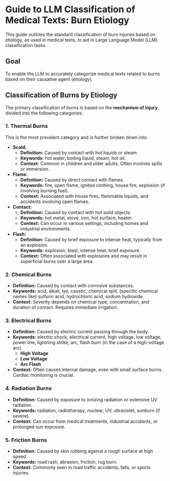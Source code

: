 # Guide to LLM Classification of Medical Texts: Burn Etiology

This guide outlines the standard classification of burn injuries based on etiology, as used in medical texts, to aid in Large Language Model (LLM) classification tasks.

## Goal

To enable the LLM to accurately categorize medical texts related to burns based on their causative agent (etiology).

## Classification of Burns by Etiology

The primary classification of burns is based on the **mechanism of injury**, divided into the following categories:

### 1. Thermal Burns

This is the most prevalent category and is further broken down into:

*   **Scald:**
    *   **Definition:** Caused by contact with hot liquids or steam.
    *   **Keywords:** hot water, boiling liquid, steam, hot oil.
    *   **Context:** Common in children and older adults. Often involves spills or immersion.
*   **Flame:**
    *   **Definition:** Caused by direct contact with flames.
    *   **Keywords:** fire, open flame, ignited clothing, house fire, explosion (if involving burning fuel).
    *   **Context:** Associated with house fires, flammable liquids, and accidents involving open flames.
*   **Contact:**
    *   **Definition:** Caused by contact with hot solid objects.
    *   **Keywords:** hot metal, stove, iron, hot surface, heater.
    *   **Context:** Can occur in various settings, including homes and industrial environments.
*   **Flash:**
    *   **Definition:** Caused by brief exposure to intense heat, typically from an explosion.
    *   **Keywords:** explosion, blast, intense heat, brief exposure.
    *   **Context:** Often associated with explosions and may result in superficial burns over a large area.

### 2. Chemical Burns

*   **Definition:** Caused by contact with corrosive substances.
*   **Keywords:** acid, alkali, lye, caustic, chemical spill, (specific chemical names like) sulfuric acid, hydrochloric acid, sodium hydroxide.
*   **Context:** Severity depends on chemical type, concentration, and duration of contact. Requires immediate irrigation.

### 3. Electrical Burns

*   **Definition:** Caused by electric current passing through the body.
*   **Keywords:** electric shock, electrical current, high voltage, low voltage, power line, lightning strike, arc, flash burn (in the case of a high-voltage arc).
    * **High Voltage**
    * **Low Voltage**
    * **Arc Flash**
*   **Context:** Often causes internal damage, even with small surface burns. Cardiac monitoring is crucial.

### 4. Radiation Burns

*   **Definition:** Caused by exposure to ionizing radiation or extensive UV radiation.
*   **Keywords:** radiation, radiotherapy, nuclear, UV, ultraviolet, sunburn (if severe).
*   **Context:** Can occur from medical treatments, industrial accidents, or prolonged sun exposure.

### 5. Friction Burns

*   **Definition:** Caused by skin rubbing against a rough surface at high speed.
*   **Keywords:** road rash, abrasion, friction, rug burn.
*   **Context:** Commonly seen in road traffic accidents, falls, or sports injuries.
